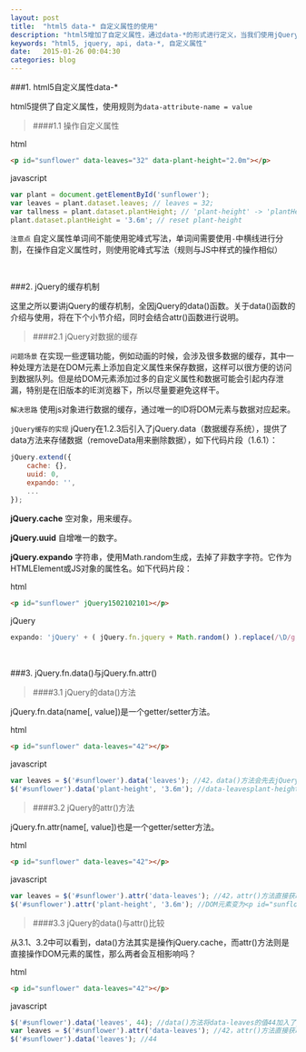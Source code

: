 ```yaml
---
layout: post
title:  "html5 data-* 自定义属性的使用"
description: "html5增加了自定义属性，通过data-*的形式进行定义，当我们使用jQuery的API去操作自定义属性的时候需要区分data()与attr()。"
keywords: "html5, jquery, api, data-*, 自定义属性"
date:   2015-01-26 00:04:30
categories: blog
---
```


###1. html5自定义属性data-*

html5提供了自定义属性，使用规则为`data-attribute-name = value`

>####1.1 操作自定义属性

html
```html
<p id="sunflower" data-leaves="32" data-plant-height="2.0m"></p>
```

javascript
```javascript
var plant = document.getElementById('sunflower');
var leaves = plant.dataset.leaves; // leaves = 32;
var tallness = plant.dataset.plantHeight; // 'plant-height' -> 'plantHeight'
plant.dataset.plantHeight = '3.6m'; // reset plant-height
```

`注意点` 自定义属性单词间不能使用驼峰式写法，单词间需要使用`-`中横线进行分割，在操作自定义属性时，则使用驼峰式写法（规则与JS中样式的操作相似）

<br/>

###2. jQuery的缓存机制

这里之所以要讲jQuery的缓存机制，全因jQuery的data()函数。关于data()函数的介绍与使用，将在下个小节介绍，同时会结合attr()函数进行说明。

>####2.1 jQuery对数据的缓存

`问题场景` 在实现一些逻辑功能，例如动画的时候，会涉及很多数据的缓存，其中一种处理方法是在DOM元素上添加自定义属性来保存数据，这样可以很方便的访问到数据队列。但是给DOM元素添加过多的自定义属性和数据可能会引起内存泄漏，特别是在旧版本的IE浏览器下，所以尽量要避免这样干。

`解决思路` 使用js对象进行数据的缓存，通过唯一的ID将DOM元素与数据对应起来。

`jQuery缓存的实现` jQuery在1.2.3后引入了jQuery.data（数据缓存系统），提供了data方法来存储数据（removeData用来删除数据），如下代码片段（1.6.1）：
```javascript
jQuery.extend({
    cache: {},
    uuid: 0,
    expando: '',
    ...
});
```

__jQuery.cache__ 空对象，用来缓存。

__jQuery.uuid__ 自增唯一的数字。

__jQuery.expando__ 字符串，使用Math.random生成，去掉了非数字字符。它作为HTMLElement或JS对象的属性名。如下代码片段：

html
```html
<p id="sunflower" jQuery1502102101></p>
```

jQuery
```javascript
expando: 'jQuery' + ( jQuery.fn.jquery + Math.random() ).replace(/\D/g, ''),
```

<br/>

###3. jQuery.fn.data()与jQuery.fn.attr()

>####3.1 jQuery的data()方法

jQuery.fn.data(name[, value])是一个getter/setter方法。

html
```html
<p id="sunflower" data-leaves="42"></p>
```

javascript
```javascript
var leaves = $('#sunflower').data('leaves'); //42，data()方法会先去jQuery.cache读取data-leaves的值，读取不到，便读取html5的dataset数据并挂载到jQuery.cache中。
$('#sunflower').data('plant-height', '3.6m'); //data-leavesplant-height=3.6m 存储在jQuery.cache里，DOM元素依然显示为<p id="sunflower" data-leaves="42"></p>
```

>####3.2 jQuery的attr()方法

jQuery.fn.attr(name[, value])也是一个getter/setter方法。

html
```html
<p id="sunflower" data-leaves="42"></p>
```

javascript
```javascript
var leaves = $('#sunflower').attr('data-leaves'); //42，attr()方法直接获取DOM元素的data-leaves属性的值
$('#sunflower').attr('plant-height', '3.6m'); //DOM元素变为<p id="sunflower" data-leaves="42" data-plant-height="3.6m"></p>
```

>####3.3 jQuery的data()与attr()比较

从3.1、3.2中可以看到，data()方法其实是操作jQuery.cache，而attr()方法则是直接操作DOM元素的属性，那么两者会互相影响吗？

html
```html
<p id="sunflower" data-leaves="42"></p>
```

javascript
```javascript
$('#sunflower').data('leaves', 44);	//data()方法将data-leaves的值44加入了jQuery.cache中
var leaves = $('#sunflower').attr('data-leaves'); //42，attr()方法直接获取DOM元素的data-leaves属性的值
$('#sunflower').data('leaves'); //44
```









